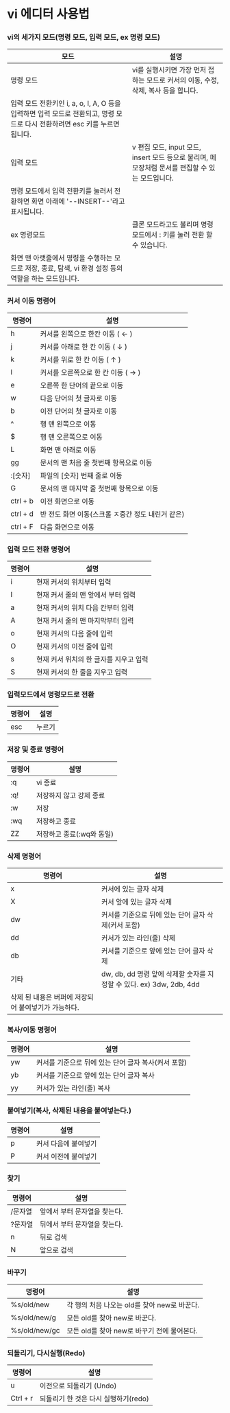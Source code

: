 # vi 에디터 사용법

### vi의 세가지 모드(명령 모드, 입력 모드, ex 명령 모드) 

| 모드 | 설명 |
| --- | --- |
| 명령 모드 | vi를 실행시키면 가장 먼저 접하는 모드로 커서의 이동, 수정, 삭제, 복사 등을 합니다.
입력 모드 전환키인 i, a, o, I, A, O 등을 입력하면 입력 모드로 전환되고, 명령 모드로 다시 전환하려면 esc 키를 누르면 됩니다. |
| 입력 모드 | v 편집 모드, input 모드, insert 모드 등으로 불리며, 메모장처럼 문서를 편집할 수 있는 모드입니다.
명령 모드에서 입력 전환키를 눌러서 전환하면 화면 아래에 '--INSERT--'라고 표시됩니다. |
| ex 명령모드 | 클론 모드라고도 불리며 명령 모드에서 : 키를 눌러 전환 할 수 있습니다.
화면 맨 아랫줄에서 명령을 수행하는 모드로 저장, 종료, 탐색, vi 환경 설정 등의 역할을 하는 모드입니다. |


### 커서 이동 명령어

| 명령어 | 설명 |
| --- | --- |
| h | 커서를 왼쪽으로 한칸 이동 ( ← ) |
| j | 커서를 아래로 한 칸 이동 ( ↓ ) |
| k | 커서를 위로 한 칸 이동 ( ↑ ) |
| l |  커서를 오른쪽으로 한 칸 이동 ( → ) |
| e | 오른쪽 한 단어의 끝으로 이동 |
| w | 다음 단어의 첫 글자로 이동 |
| b | 이전 단어의 첫 글자로 이동 |
| ^ | 행 맨 왼쪽으로 이동 |
| $ | 행 맨 오른쪽으로 이동 |
| L | 화면 맨 아래로 이동 |
| gg | 문서의 맨 처음 줄 첫번째 항목으로 이동 |
| :[숫자] | 파일의 [숫자] 번째 줄로 이동 |
| G | 문서의 맨 마지막 줄 첫번째 항목으로 이동 |
| ctrl + b | 이전 화면으로 이동 |
| ctrl + d | 반 전도 화면 이동(스크롤 ㅈ중간 정도 내린거 같은) |
| ctrl + F| 다음 화면으로 이동 |

### 입력 모드 전환 명령어

| 명령어 | 설명 |
| --- | --- |
| i | 현재 커서의 위치부터 입력 |
| I | 현재 커서 줄의 맨 앞에서 부터 입력 |
| a | 현재 커서의 위치 다음 칸부터 입력|
| A | 현재 커서 줄의 맨 마지막부터 입력 |
| o | 현재 커서의 다음 줄에 입력 |
| O | 현재 커서의 이전 줄에 입력 |
| s | 현재 커서 위치의 한 글자를 지우고 입력 |
| S | 현재 커서의 한 줄을 지우고 입력 |

### 입력모드에서 명령모드로 전환

| 명령어 | 설명 |
| --- | --- |
| esc | 누르기 |

### 저장 및 종료 명령어

| 명령어 | 설명 |
| --- | --- |
| :q | vi 종료 |
| :q! | 저장하지 않고 강제 종료 |
| :w | 저장 |
| :wq | 저장하고 종료 |
| ZZ | 저장하고 종료(:wq와 동일) | 

### 삭제 명령어

| 명령어 | 설명 |
| --- | --- |
| x | 커서에 있는 글자 삭제 |
| X | 커서 앞에 있는 글자 삭제 |
| dw | 커서를 기준으로 뒤에 있는 단어 글자 삭제(커서 포함) |
| dd |  커서가 있는 라인(줄) 삭제 |
| db | 커서를 기준으로 앞에 있는 단어 글자 삭제 |
| 기타 | dw, db, dd 명령 앞에 삭제할 숫자를 지정할 수 있다. ex) 3dw, 2db, 4dd
삭제 된 내용은 버퍼에 저장되어 붙여넣기가 가능하다. |

### 복사/이동 명령어

| 명령어 | 설명 |
| --- | --- |
| yw | 커서를 기준으로 뒤에 있는 단어 글자 복사(커서 포함) |
| yb | 커서를 기준으로 앞에 있는 단어 글자 복사 |
| yy | 커서가 있는 라인(줄) 복사 |

### 붙여넣기(복사, 삭제된 내용을 붙여넣는다.)

| 명령어 | 설명 |
| --- | --- |
| p | 커서 다음에 붙여넣기 |
| P | 커서 이전에 붙여넣기 |

### 찾기

| 명령어 | 설명 |
| --- | --- |
| /문자열 | 앞에서 부터 문자열을 찾는다. |
| ?문자열 | 뒤에서 부터 문자열을 찾는다. |
| n | 뒤로 검색 |
| N | 앞으로 검색 |

### 바꾸기 
| 명령어 | 설명 |
| --- | --- |
| %s/old/new | 각 행의 처음 나오는 old를 찾아 new로 바꾼다. |
| %s/old/new/g | 모든 old를 찾아 new로 바꾼다. |
| %s/old/new/gc | 모든 old를 찾아 new로 바꾸기 전에 물어본다. |

### 되돌리기, 다시실행(Redo)
| 명령어 | 설명 |
| --- | --- |
| u | 이전으로  되돌리기 (Undo) |
| Ctrl + r | 되돌리기 한 것은 다시 실행하기(redo) |